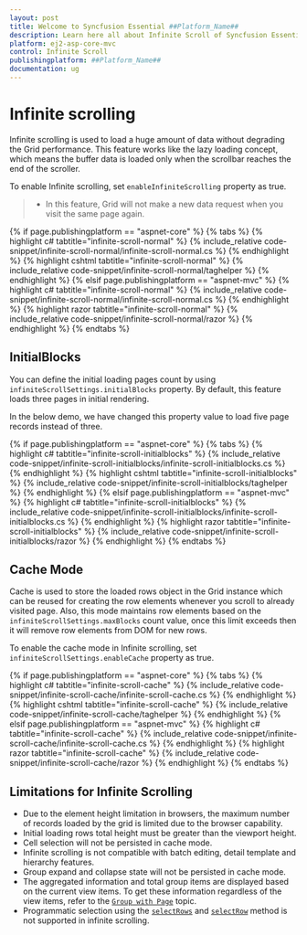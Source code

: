 ```yaml
---
layout: post
title: Welcome to Syncfusion Essential ##Platform_Name##
description: Learn here all about Infinite Scroll of Syncfusion Essential ##Platform_Name## widgets based on HTML5 and jQuery.
platform: ej2-asp-core-mvc
control: Infinite Scroll
publishingplatform: ##Platform_Name##
documentation: ug
---
```



# Infinite scrolling

Infinite scrolling is used to load a huge amount of data without degrading the Grid performance. This feature works like the lazy loading concept, which means the buffer data is loaded only when the scrollbar reaches the end of the scroller.

To enable Infinite scrolling, set `enableInfiniteScrolling` property as true.

> * In this feature, Grid will not make a new data request when you visit the same page again.

{% if page.publishingplatform == "aspnet-core" %}
{% tabs %}
{% highlight c# tabtitle="infinite-scroll-normal" %}
{% include_relative code-snippet/infinite-scroll-normal/infinite-scroll-normal.cs %}
{% endhighlight %}
{% highlight cshtml tabtitle="infinite-scroll-normal" %}
{% include_relative code-snippet/infinite-scroll-normal/taghelper %}
{% endhighlight %}
{% elsif page.publishingplatform == "aspnet-mvc" %}
{% highlight c# tabtitle="infinite-scroll-normal" %}
{% include_relative code-snippet/infinite-scroll-normal/infinite-scroll-normal.cs %}
{% endhighlight %}
{% highlight razor tabtitle="infinite-scroll-normal" %}
{% include_relative code-snippet/infinite-scroll-normal/razor %}
{% endhighlight %}
{% endtabs %}



## InitialBlocks

You can define the initial loading pages count by using `infiniteScrollSettings.initialBlocks` property. By default, this feature loads three pages in initial rendering.

In the below demo, we have changed this property value to load five page records instead of three.

{% if page.publishingplatform == "aspnet-core" %}
{% tabs %}
{% highlight c# tabtitle="infinite-scroll-initialblocks" %}
{% include_relative code-snippet/infinite-scroll-initialblocks/infinite-scroll-initialblocks.cs %}
{% endhighlight %}
{% highlight cshtml tabtitle="infinite-scroll-initialblocks" %}
{% include_relative code-snippet/infinite-scroll-initialblocks/taghelper %}
{% endhighlight %}
{% elsif page.publishingplatform == "aspnet-mvc" %}
{% highlight c# tabtitle="infinite-scroll-initialblocks" %}
{% include_relative code-snippet/infinite-scroll-initialblocks/infinite-scroll-initialblocks.cs %}
{% endhighlight %}
{% highlight razor tabtitle="infinite-scroll-initialblocks" %}
{% include_relative code-snippet/infinite-scroll-initialblocks/razor %}
{% endhighlight %}
{% endtabs %}



## Cache Mode

Cache is used to store the loaded rows object in the Grid instance which can be reused for creating the row elements whenever you scroll to already visited page. Also, this mode maintains row elements based on the `infiniteScrollSettings.maxBlocks` count value, once this limit exceeds then it will remove row elements from DOM for new rows.

To enable the cache mode in Infinite scrolling, set `infiniteScrollSettings.enableCache` property as true.

{% if page.publishingplatform == "aspnet-core" %}
{% tabs %}
{% highlight c# tabtitle="infinite-scroll-cache" %}
{% include_relative code-snippet/infinite-scroll-cache/infinite-scroll-cache.cs %}
{% endhighlight %}
{% highlight cshtml tabtitle="infinite-scroll-cache" %}
{% include_relative code-snippet/infinite-scroll-cache/taghelper %}
{% endhighlight %}
{% elsif page.publishingplatform == "aspnet-mvc" %}
{% highlight c# tabtitle="infinite-scroll-cache" %}
{% include_relative code-snippet/infinite-scroll-cache/infinite-scroll-cache.cs %}
{% endhighlight %}
{% highlight razor tabtitle="infinite-scroll-cache" %}
{% include_relative code-snippet/infinite-scroll-cache/razor %}
{% endhighlight %}
{% endtabs %}



## Limitations for Infinite Scrolling

* Due to the element height limitation in browsers, the maximum number of records loaded by the grid is limited due to the browser capability.
* Initial loading rows total height must be greater than the viewport height.
* Cell selection will not be persisted in cache mode.
* Infinite scrolling is not compatible with batch editing, detail template and hierarchy features.
* Group expand and collapse state will not be persisted in cache mode.
* The aggregated information and total group items are displayed based on the current view items. To get these information regardless of the view items, refer to the
[`Group with Page`](./grouping/#Group-with-paging) topic.
* Programmatic selection using the [`selectRows`](https://ej2.syncfusion.com/documentation/api/grid/#selectrows) and [`selectRow`](https://ej2.syncfusion.com/documentation/api/grid/#selectrow) method is not supported in infinite scrolling.

